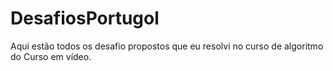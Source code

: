 # DesafiosPortugol
Aqui estão todos os desafio propostos que eu resolvi no curso de algoritmo do Curso em vídeo.
